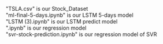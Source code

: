 "TSLA.csv" is our Stock_Dataset  
"ml-final-5-days.ipynb" is our LSTM 5-days model  
"LSTM (3).ipynb" is our LSTM predict model  
".ipynb" is our regression model  
"svr-stock-prediction.ipynb" is our regression model of SVR
